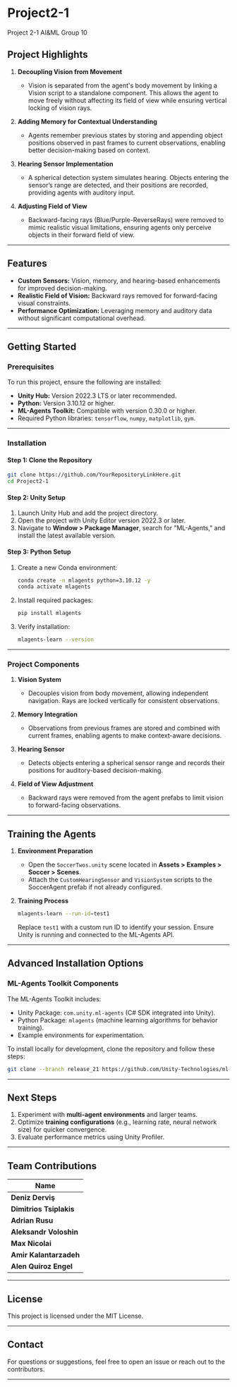 # Project2-1
Project 2-1 AI&amp;ML Group 10
## **Project Highlights**

1. **Decoupling Vision from Movement**  
   - Vision is separated from the agent's body movement by linking a Vision script to a standalone component. This allows the agent to move freely without affecting its field of view while ensuring vertical locking of vision rays.

2. **Adding Memory for Contextual Understanding**  
   - Agents remember previous states by storing and appending object positions observed in past frames to current observations, enabling better decision-making based on context.

3. **Hearing Sensor Implementation**  
   - A spherical detection system simulates hearing. Objects entering the sensor’s range are detected, and their positions are recorded, providing agents with auditory input.

4. **Adjusting Field of View**  
   - Backward-facing rays (Blue/Purple-ReverseRays) were removed to mimic realistic visual limitations, ensuring agents only perceive objects in their forward field of view.

---

## **Features**

- **Custom Sensors:** Vision, memory, and hearing-based enhancements for improved decision-making.
- **Realistic Field of Vision:** Backward rays removed for forward-facing visual constraints.
- **Performance Optimization:** Leveraging memory and auditory data without significant computational overhead.

---

## **Getting Started**

### **Prerequisites**
To run this project, ensure the following are installed:
- **Unity Hub:** Version 2022.3 LTS or later recommended.
- **Python:** Version 3.10.12 or higher.
- **ML-Agents Toolkit:** Compatible with version 0.30.0 or higher.
- Required Python libraries: `tensorflow`, `numpy`, `matplotlib`, `gym`.

---

### **Installation**

#### **Step 1: Clone the Repository**
```bash
git clone https://github.com/YourRepositoryLinkHere.git
cd Project2-1
```

#### **Step 2: Unity Setup**
1. Launch Unity Hub and add the project directory.
2. Open the project with Unity Editor version 2022.3 or later.
3. Navigate to **Window > Package Manager**, search for "ML-Agents," and install the latest available version.

#### **Step 3: Python Setup**
1. Create a new Conda environment:
   ```bash
   conda create -n mlagents python=3.10.12 -y
   conda activate mlagents
   ```
2. Install required packages:
   ```bash
   pip install mlagents
   ```
3. Verify installation:
   ```bash
   mlagents-learn --version
   ```

---

### **Project Components**

1. **Vision System**  
   - Decouples vision from body movement, allowing independent navigation. Rays are locked vertically for consistent observations.

2. **Memory Integration**  
   - Observations from previous frames are stored and combined with current frames, enabling agents to make context-aware decisions.

3. **Hearing Sensor**  
   - Detects objects entering a spherical sensor range and records their positions for auditory-based decision-making.

4. **Field of View Adjustment**  
   - Backward rays were removed from the agent prefabs to limit vision to forward-facing observations.

---

## **Training the Agents**

1. **Environment Preparation**
   - Open the `SoccerTwos.unity` scene located in **Assets > Examples > Soccer > Scenes**.
   - Attach the `CustomHearingSensor` and `VisionSystem` scripts to the SoccerAgent prefab if not already configured.

2. **Training Process**
   ```bash
   mlagents-learn --run-id=test1
   ```
   Replace `test1` with a custom run ID to identify your session. Ensure Unity is running and connected to the ML-Agents API.

---

## **Advanced Installation Options**

### **ML-Agents Toolkit Components**
The ML-Agents Toolkit includes:
- Unity Package: `com.unity.ml-agents` (C# SDK integrated into Unity).
- Python Package: `mlagents` (machine learning algorithms for behavior training).
- Example environments for experimentation.

To install locally for development, clone the repository and follow these steps:
```bash
git clone --branch release_21 https://github.com/Unity-Technologies/ml-agents.git
```

---

## **Next Steps**

1. Experiment with **multi-agent environments** and larger teams.
2. Optimize **training configurations** (e.g., learning rate, neural network size) for quicker convergence.
3. Evaluate performance metrics using Unity Profiler.

---

## **Team Contributions**

| Name                  | 
|-----------------------|
| **Deniz Derviş**      | 
| **Dimitrios Tsiplakis**| 
| **Adrian Rusu**       | 
| **Aleksandr Voloshin**| 
| **Max Nicolai**       | 
| **Amir Kalantarzadeh**| 
| **Alen Quiroz Engel** | 

---

## **License**

This project is licensed under the MIT License.

---

## **Contact**

For questions or suggestions, feel free to open an issue or reach out to the contributors.

--- 
